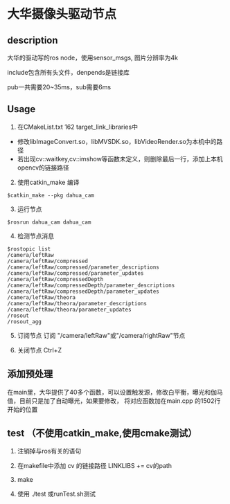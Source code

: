 # 大华摄像头驱动节点



## description
大华的驱动写的ros node，使用sensor_msgs, 图片分辨率为4k

include包含所有头文件，denpends是链接库

pub一共需要20~35ms，sub需要6ms


## Usage

1. 在CMakeList.txt 162 target_link_libraries中
- 修改libImageConvert.so，libMVSDK.so，libVideoRender.so为本机中的路径
- 若出现cv::waitkey,cv::imshow等函数未定义，则删除最后一行，添加上本机opencv的链接路径

2. 使用catkin_make 编译
```
$catkin_make --pkg dahua_cam 
```

3. 运行节点
```
$rosrun dahua_cam dahua_cam
```

4. 检测节点消息
```
$rostopic list 
/camera/leftRaw
/camera/leftRaw/compressed
/camera/leftRaw/compressed/parameter_descriptions
/camera/leftRaw/compressed/parameter_updates
/camera/leftRaw/compressedDepth
/camera/leftRaw/compressedDepth/parameter_descriptions
/camera/leftRaw/compressedDepth/parameter_updates
/camera/leftRaw/theora
/camera/leftRaw/theora/parameter_descriptions
/camera/leftRaw/theora/parameter_updates
/rosout
/rosout_agg
```

5. 订阅节点
订阅 "/camera/leftRaw"或"/camera/rightRaw"节点

6. 关闭节点
Ctrl+Z

## 添加预处理

在main里，大华提供了40多个函数，可以设置触发源，修改白平衡，曝光和伽马值，目前只是加了自动曝光，如果要修改，
将对应函数加在main.cpp 的1502行开始的位置

## test （不使用catkin_make,使用cmake测试）

1. 注销掉与ros有关的语句

2. 在makefile中添加 cv 的链接路径
LINKLIBS += cv的path

3. make

4. 使用 ./test 或runTest.sh测试